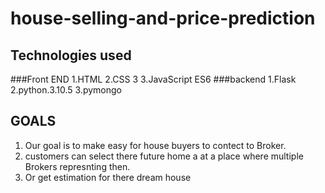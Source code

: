 # house-selling-and-price-prediction

## Technologies used
  ###Front END
   1.HTML
   2.CSS 3
   3.JavaScript ES6
 ###backend 
   1.Flask
   2.python.3.10.5
   3.pymongo
## GOALS
   1.   Our goal is to make easy for house buyers to contect to Broker.
   2.   customers can select there future home a at a place where multiple Brokers represnting then.
   3.   Or get estimation for there dream house
